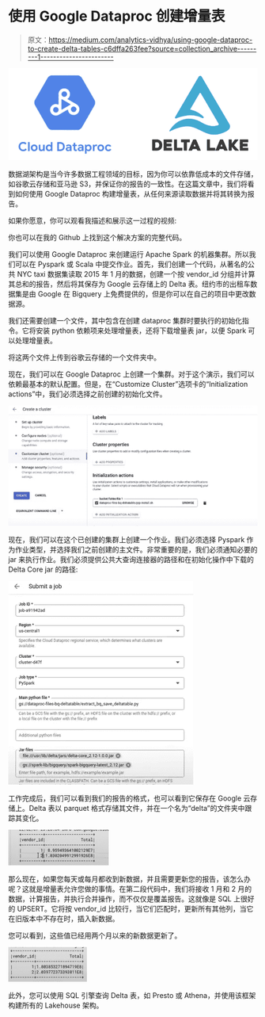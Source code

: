 # 使用 Google Dataproc 创建增量表

> 原文：<https://medium.com/analytics-vidhya/using-google-dataproc-to-create-delta-tables-c6dffa263fee?source=collection_archive---------1----------------------->

![](img/9764f529030a3c5a531e7603bd5766f3.png)

数据湖架构是当今许多数据工程领域的目标，因为你可以依靠低成本的文件存储，如谷歌云存储和亚马逊 S3，并保证你的报告的一致性。在这篇文章中，我们将看到如何使用 Google Dataproc 构建增量表，从任何来源读取数据并将其转换为报告。

如果你愿意，你可以观看我描述和展示这一过程的视频:

你也可以在我的 Github 上找到这个解决方案的完整代码。

我们可以使用 Google Dataproc 来创建运行 Apache Spark 的机器集群。所以我们可以在 Pyspark 或 Scala 中提交作业。首先，我们创建一个代码，从著名的公共 NYC taxi 数据集读取 2015 年 1 月的数据，创建一个按 vendor_id 分组并计算其总和的报告，然后将其保存为 Google 云存储上的 Delta 表。纽约市的出租车数据集是由 Google 在 Bigquery 上免费提供的，但是你可以在自己的项目中更改数据源。

我们还需要创建一个文件，其中包含在创建 dataproc 集群时要执行的初始化指令。它将安装 python 依赖项来处理增量表，还将下载增量表 jar，以便 Spark 可以处理增量表。

将这两个文件上传到谷歌云存储的一个文件夹中。

现在，我们可以在 Google Dataproc 上创建一个集群。对于这个演示，我们可以依赖最基本的默认配置。但是，在“Customize Cluster”选项卡的“Initialization actions”中，我们必须选择之前创建的初始化文件。

![](img/b296aba14b8b58c2422b9e88fdc169e6.png)

现在，我们可以在这个已创建的集群上创建一个作业。我们必须选择 Pyspark 作为作业类型，并选择我们之前创建的主文件。非常重要的是，我们必须通知必要的 jar 来执行作业。我们必须提供公共大查询连接器的路径和在初始化操作中下载的 Delta Core jar 的路径:

![](img/067046c55908a5dad8811a8aae8b26ed.png)

工作完成后，我们可以看到我们的报告的格式，也可以看到它保存在 Google 云存储上。Delta 表以 parquet 格式存储其文件，并在一个名为“delta”的文件夹中跟踪其变化。

![](img/d6f9399adaea8ce7ebe8b6df3216b523.png)

那么现在，如果您每天或每月都收到新数据，并且需要更新您的报告，该怎么办呢？这就是增量表允许您做的事情。在第二段代码中，我们将接收 1 月和 2 月的数据，计算报告，并执行合并操作，而不仅仅是覆盖报告。这就像是 SQL 上很好的 UPSERT。它将按 vendor_id 比较行，当它们匹配时，更新所有其他列，当它在旧版本中不存在时，插入新数据。

您可以看到，这些值已经用两个月以来的新数据更新了。

![](img/1e619a208d014179ac6c8b3afc7b48e9.png)

此外，您可以使用 SQL 引擎查询 Delta 表，如 Presto 或 Athena，并使用该框架构建所有的 Lakehouse 架构。